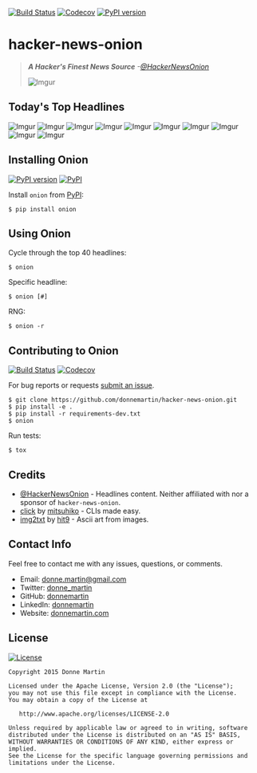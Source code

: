 [![Build Status](https://magnum.travis-ci.com/donnemartin/hacker-news-onion.svg?token=HyQMZpiZXhiL2dftcC67)](https://magnum.travis-ci.com/donnemartin/hacker-news-onion) [![Codecov](https://img.shields.io/codecov/c/github/donnemartin/hacker-news-onion.svg)](https://codecov.io/github/donnemartin/hacker-news-onion/hacker-news-onion) [![PyPI version](https://badge.fury.io/py/onion.svg)](http://badge.fury.io/py/onion)

hacker-news-onion
=================

> ***A Hacker's Finest News Source***  *-[@HackerNewsOnion](#credits)*
>
> ![Imgur](http://i.imgur.com/01kNvP4.png)

## Today's Top Headlines

![Imgur](http://i.imgur.com/aU569Yv.png)
![Imgur](http://i.imgur.com/ZVpRdxH.png)
![Imgur](http://i.imgur.com/2Kv6UxC.png)
![Imgur](http://i.imgur.com/8ZGDRYq.png)
![Imgur](http://i.imgur.com/e1nuqdC.png)
![Imgur](http://i.imgur.com/opoRJ79.png)
![Imgur](http://i.imgur.com/gTlWaVI.png)
![Imgur](http://i.imgur.com/9JazvbL.png)
![Imgur](http://i.imgur.com/jlIfzoT.png)
![Imgur](http://i.imgur.com/OnVaQVp.png)

## Installing Onion

[![PyPI version](https://badge.fury.io/py/onion.svg)](http://badge.fury.io/py/onion) [![PyPI](https://img.shields.io/pypi/pyversions/onion.svg)](https://pypi.python.org/pypi/onion/)

Install `onion` from [PyPI](https://pypi.python.org/pypi/onion):

    $ pip install onion

## Using Onion

Cycle through the top 40 headlines:

    $ onion

Specific headline:

    $ onion [#]

RNG:

    $ onion -r

## Contributing to Onion

[![Build Status](https://magnum.travis-ci.com/donnemartin/hacker-news-onion.svg?token=HyQMZpiZXhiL2dftcC67)](https://magnum.travis-ci.com/donnemartin/hacker-news-onion) [![Codecov](https://img.shields.io/codecov/c/github/donnemartin/hacker-news-onion.svg)](https://codecov.io/github/donnemartin/hacker-news-onion/hacker-news-onion)

For bug reports or requests [submit an issue](https://github.com/donnemartin/hacker-news-onion/issues).

    $ git clone https://github.com/donnemartin/hacker-news-onion.git
    $ pip install -e .
    $ pip install -r requirements-dev.txt
    $ onion

Run tests:

    $ tox

## Credits

* [@HackerNewsOnion](https://twitter.com/HackerNewsOnion) - Headlines content.  Neither affiliated with nor a sponsor of `hacker-news-onion`.
* [click](https://github.com/mitsuhiko/click) by [mitsuhiko](https://github.com/mitsuhiko) - CLIs made easy.
* [img2txt](https://github.com/hit9/img2txt) by [hit9](https://github.com/hit9) - Ascii art from images.

## Contact Info

Feel free to contact me with any issues, questions, or comments.

* Email: [donne.martin@gmail.com](mailto:donne.martin@gmail.com)
* Twitter: [donne_martin](https://twitter.com/donne_martin)
* GitHub: [donnemartin](https://github.com/donnemartin)
* LinkedIn: [donnemartin](https://www.linkedin.com/in/donnemartin)
* Website: [donnemartin.com](http://donnemartin.com)

## License

[![License](http://img.shields.io/:license-apache-blue.svg)](http://www.apache.org/licenses/LICENSE-2.0.html)

    Copyright 2015 Donne Martin

    Licensed under the Apache License, Version 2.0 (the "License");
    you may not use this file except in compliance with the License.
    You may obtain a copy of the License at

       http://www.apache.org/licenses/LICENSE-2.0

    Unless required by applicable law or agreed to in writing, software
    distributed under the License is distributed on an "AS IS" BASIS,
    WITHOUT WARRANTIES OR CONDITIONS OF ANY KIND, either express or implied.
    See the License for the specific language governing permissions and
    limitations under the License.
